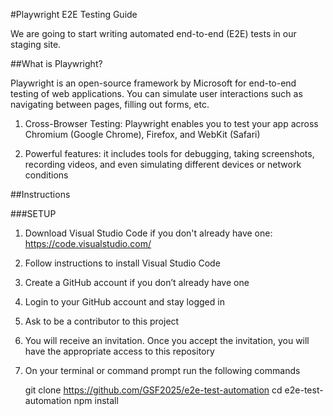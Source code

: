#Playwright E2E Testing Guide

We are going to start writing automated end-to-end (E2E) tests in our staging site.

##What is Playwright?

Playwright is an open-source framework by Microsoft for end-to-end testing of web applications. You can simulate user interactions such as navigating between pages, filling out forms, etc.

1. Cross-Browser Testing: Playwright enables you to test your app across Chromium (Google Chrome), Firefox, and WebKit (Safari)

2. Powerful features: it includes tools for debugging, taking screenshots, recording videos, and even simulating different devices or network conditions

##Instructions

###SETUP

1. Download Visual Studio Code if you don't already have one: https://code.visualstudio.com/

2. Follow instructions to install Visual Studio Code

3. Create a GitHub account if you don’t already have one

4. Login to your GitHub account and stay logged in

5. Ask to be a contributor to this project

6. You will receive an invitation. Once you accept the invitation, you will have the appropriate access to this repository

7. On your terminal or command prompt run the following commands

    git clone https://github.com/GSF2025/e2e-test-automation
    cd e2e-test-automation
    npm install
 
